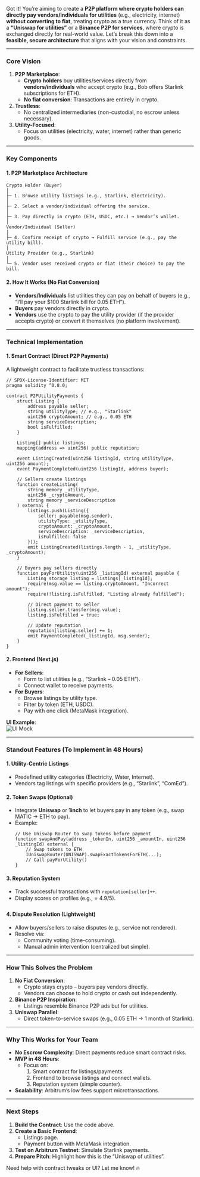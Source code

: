 Got it! You’re aiming to create a **P2P platform where crypto holders can directly pay vendors/individuals for utilities** (e.g., electricity, internet) **without converting to fiat**, treating crypto as a true currency. Think of it as a **“Uniswap for utilities”** or a **Binance P2P for services**, where crypto is exchanged directly for real-world value. Let’s break this down into a **feasible, secure architecture** that aligns with your vision and constraints.

---

### **Core Vision**
1. **P2P Marketplace**:  
   - **Crypto holders** buy utilities/services directly from **vendors/individuals** who accept crypto (e.g., Bob offers Starlink subscriptions for ETH).  
   - **No fiat conversion**: Transactions are entirely in crypto.  
2. **Trustless**:  
   - No centralized intermediaries (non-custodial, no escrow unless necessary).  
3. **Utility-Focused**:  
   - Focus on utilities (electricity, water, internet) rather than generic goods.  

---

### **Key Components**
#### **1. P2P Marketplace Architecture**
```
Crypto Holder (Buyer)  
│  
├─ 1. Browse utility listings (e.g., Starlink, Electricity).  
│  
├─ 2. Select a vendor/individual offering the service.  
│  
├─ 3. Pay directly in crypto (ETH, USDC, etc.) → Vendor’s wallet.  
│  
Vendor/Individual (Seller)  
│  
├─ 4. Confirm receipt of crypto → Fulfill service (e.g., pay the utility bill).  
│  
Utility Provider (e.g., Starlink)  
│  
└─ 5. Vendor uses received crypto or fiat (their choice) to pay the bill.  
```

#### **2. How It Works (No Fiat Conversion)**  
- **Vendors/Individuals** list utilities they can pay on behalf of buyers (e.g., “I’ll pay your $100 Starlink bill for 0.05 ETH”).  
- **Buyers** pay vendors directly in crypto.  
- **Vendors** use the crypto to pay the utility provider (if the provider accepts crypto) or convert it themselves (no platform involvement).  

---

### **Technical Implementation**
#### **1. Smart Contract (Direct P2P Payments)**  
A lightweight contract to facilitate trustless transactions:  
```solidity
// SPDX-License-Identifier: MIT
pragma solidity ^0.8.0;

contract P2PUtilityPayments {
    struct Listing {
        address payable seller;
        string utilityType; // e.g., "Starlink"
        uint256 cryptoAmount; // e.g., 0.05 ETH
        string serviceDescription;
        bool isFulfilled;
    }

    Listing[] public listings;
    mapping(address => uint256) public reputation;

    event ListingCreated(uint256 listingId, string utilityType, uint256 amount);
    event PaymentCompleted(uint256 listingId, address buyer);

    // Sellers create listings
    function createListing(
        string memory _utilityType,
        uint256 _cryptoAmount,
        string memory _serviceDescription
    ) external {
        listings.push(Listing({
            seller: payable(msg.sender),
            utilityType: _utilityType,
            cryptoAmount: _cryptoAmount,
            serviceDescription: _serviceDescription,
            isFulfilled: false
        }));
        emit ListingCreated(listings.length - 1, _utilityType, _cryptoAmount);
    }

    // Buyers pay sellers directly
    function payForUtility(uint256 _listingId) external payable {
        Listing storage listing = listings[_listingId];
        require(msg.value == listing.cryptoAmount, "Incorrect amount");
        require(!listing.isFulfilled, "Listing already fulfilled");

        // Direct payment to seller
        listing.seller.transfer(msg.value);
        listing.isFulfilled = true;

        // Update reputation
        reputation[listing.seller] += 1;
        emit PaymentCompleted(_listingId, msg.sender);
    }
}
```

#### **2. Frontend (Next.js)**
- **For Sellers**:  
  - Form to list utilities (e.g., “Starlink – 0.05 ETH”).  
  - Connect wallet to receive payments.  
- **For Buyers**:  
  - Browse listings by utility type.  
  - Filter by token (ETH, USDC).  
  - Pay with one click (MetaMask integration).  

**UI Example**:  
![UI Mock](https://via.placeholder.com/600x400.png?text=P2P+Utility+Marketplace+UI)

---

### **Standout Features (To Implement in 48 Hours)**  
#### **1. Utility-Centric Listings**  
- Predefined utility categories (Electricity, Water, Internet).  
- Vendors tag listings with specific providers (e.g., “Starlink”, “ComEd”).  

#### **2. Token Swaps (Optional)**  
- Integrate **Uniswap** or **1inch** to let buyers pay in any token (e.g., swap MATIC → ETH to pay).  
- Example:  
  ```solidity
  // Use Uniswap Router to swap tokens before payment
  function swapAndPay(address _tokenIn, uint256 _amountIn, uint256 _listingId) external {
      // Swap tokens to ETH
      IUniswapRouter(UNISWAP).swapExactTokensForETH(...);
      // Call payForUtility()
  }
  ```

#### **3. Reputation System**  
- Track successful transactions with `reputation[seller]++`.  
- Display scores on profiles (e.g., ⭐️ 4.9/5).  

#### **4. Dispute Resolution (Lightweight)**  
- Allow buyers/sellers to raise disputes (e.g., service not rendered).  
- Resolve via:  
  - Community voting (time-consuming).  
  - Manual admin intervention (centralized but simple).  

---

### **How This Solves the Problem**  
1. **No Fiat Conversion**:  
   - Crypto stays crypto – buyers pay vendors directly.  
   - Vendors can choose to hold crypto or cash out independently.  
2. **Binance P2P Inspiration**:  
   - Listings resemble Binance P2P ads but for utilities.  
3. **Uniswap Parallel**:  
   - Direct token-to-service swaps (e.g., 0.05 ETH → 1 month of Starlink).  

---

### **Why This Works for Your Team**  
- **No Escrow Complexity**: Direct payments reduce smart contract risks.  
- **MVP in 48 Hours**:  
  - Focus on:  
    1. Smart contract for listings/payments.  
    2. Frontend to browse listings and connect wallets.  
    3. Reputation system (simple counter).  
- **Scalability**: Arbitrum’s low fees support microtransactions.  

---

### **Next Steps**  
1. **Build the Contract**: Use the code above.  
2. **Create a Basic Frontend**:  
   - Listings page.  
   - Payment button with MetaMask integration.  
3. **Test on Arbitrum Testnet**: Simulate Starlink payments.  
4. **Prepare Pitch**: Highlight how this is the “Uniswap of utilities”.  

Need help with contract tweaks or UI? Let me know! 🔥
